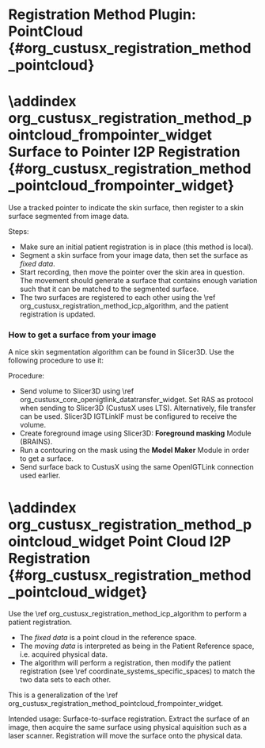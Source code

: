 Registration Method Plugin: PointCloud {#org_custusx_registration_method_pointcloud}
===================



\addindex org_custusx_registration_method_pointcloud_frompointer_widget
Surface to Pointer I2P Registration {#org_custusx_registration_method_pointcloud_frompointer_widget}
===========================================================

Use a tracked pointer to indicate the skin surface, then register to a skin
surface segmented from image data.

Steps:
- Make sure an initial patient registration is in place (this method is local).
- Segment a skin surface from your image data, then set the surface as *fixed data*.
- Start recording, then move the pointer over the skin area in question.
  The movement should generate a surface that contains enough variation such
  that it can be matched to the segmented surface.
- The two surfaces are registered to each other using the
  \ref org_custusx_registration_method_icp_algorithm, and the patient registration
  is updated.

### How to get a surface from your image

A nice skin segmentation algorithm can be found in Slicer3D. 
Use the following procedure to use it:

Procedure: 
- Send volume to Slicer3D using \ref org_custusx_core_openigtlink_datatransfer_widget.
  Set RAS as protocol when sending to Slicer3D (CustusX uses LTS). 
  Alternatively, file transfer can be used.
  Slicer3D IGTLinkIF must be configured to receive the volume. 
- Create foreground image using Slicer3D: **Foreground masking** Module (BRAINS).
- Run a contouring on the mask using the **Model Maker** Module in order to get a surface.
- Send surface back to CustusX using the same OpenIGTLink connection used earlier.

\addindex org_custusx_registration_method_pointcloud_widget
Point Cloud I2P Registration {#org_custusx_registration_method_pointcloud_widget}
========================

Use the \ref org_custusx_registration_method_icp_algorithm to perform a patient registration. 
- The *fixed data* is a point cloud in the reference space.
- The *moving data* is interpreted as being in the Patient Reference space, i.e. acquired physical data. 
- The algorithm will perform a registration, then modify the patient registration (see \ref coordinate_systems_specific_spaces) to match the two data sets to each other. 

This is a generalization of the \ref org_custusx_registration_method_pointcloud_frompointer_widget.

Intended usage: Surface-to-surface registration. Extract the surface of an image, then acquire the same surface using physical aquisition such as a laser scanner. Registration will move the surface onto the physical data.
